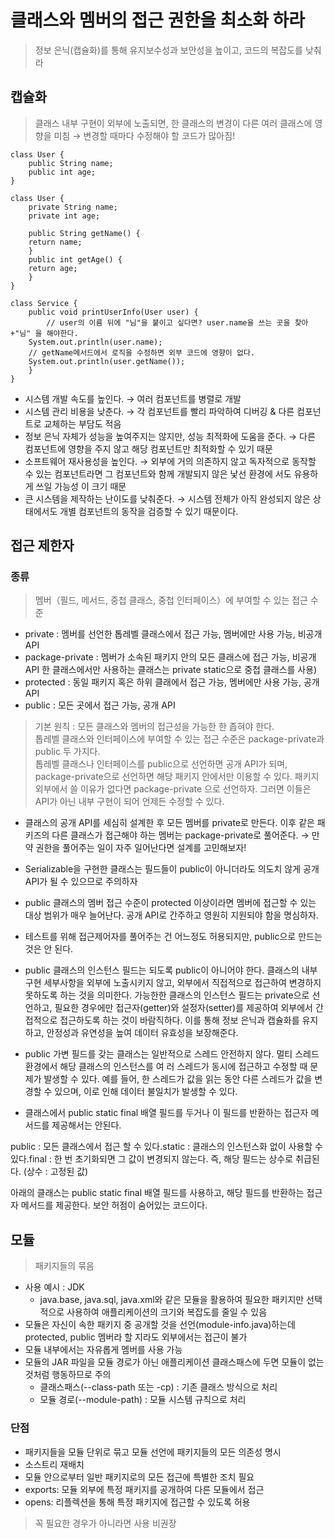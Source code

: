 # 클래스와 멤버의 접근 권한을 최소화 하라

> 정보 은닉(캡슐화)를 통해 유지보수성과 보안성을 높이고, 코드의 복잡도를 낮춰라

## 캡슐화

> 클래스 내부 구현이 외부에 노출되면, 한 클래스의 변경이 다른 여러 클래스에 영향을 미침 → 변경할 때마다 수정해야 할 코드가 많아짐!

```
class User {
    public String name;
    public int age;
}
```

```
class User {
    private String name;
    private int age;

    public String getName() {
	return name;
    }
    public int getAge() {
	return age;
    }
}
```

```
class Service {
    public void printUserInfo(User user) {
        // user의 이름 뒤에 "님"을 붙이고 싶다면? user.name을 쓰는 곳을 찾아 +"님" 을 해야한다.
	System.out.println(user.name);
	// getName메서드에서 로직을 수정하면 외부 코드에 영향이 없다.
	System.out.println(user.getName());
    }
}
```

- 시스템 개발 속도를 높인다. 
→ 여러 컴포넌트를 병렬로 개발
- 시스템 관리 비용을 낮춘다. 
→ 각 컴포넌트를 빨리 파악하여 디버깅 & 다른 컴포넌트로 교체하는 부담도 적음
- 정보 은닉 자체가 성능을 높여주지는 않지만, 성능 최적화에 도움을 준다. 
→ 다른 컴포넌트에 영향을 주지 않고 해당 컴포넌트만 최적화할 수 있기 때문
- 소프트웨어 재사용성을 높인다. 
→ 외부에 거의 의존하지 않고 독자적으로 동작할 수 있는 컴포넌트라면 그 컴포넌트와 함께 개발되지 않은 낯선 환경에 
서도 유용하게 쓰일 가능성 이 크기 때문
- 큰 시스템을 제작하는 난이도를 낮춰준다.
→ 시스템 전체가 아직 완성되지 않은 상태에서도 개별 컴포넌트의 동작을 검증할 수 있기 때문이다.


## 접근 제한자

### 종류
> 멤버（필드, 메서드, 중첩 클래스, 중첩 인터페이스）에 부여할 수 있는 접근 수 
준
- private : 멤버를 선언한 톱레벨 클래스에서 접근 가능, 멤버에만 사용 가능, 비공개 API
- package-private : 멤버가 소속된 패키지 안의 모든 클래스에 접근 가능, 비공개 API
한 클래스에서만 사용하는 클래스는 private static으로 중첩 클래스를 사용)
- protected : 동일 패키지 혹은 하위 클래에서 접근 가능, 멤버에만 사용 가능, 공개 API
- public : 모든 곳에서 접근 가능, 공개 API

> 기본 원칙 : 모든 클래스와 멤버의 접근성을 가능한 한 좁혀야 한다. <br>
톱레벨 클래스와 인터페이스에 부여할 수 있는 접근 수준은 package-private과 public 두 가지다. <br>
톱레벨 클래스나 인터페이스를 public으로 선언하면 공개 API가 되며, package-private으로 선언하면 해당 패키지 안에서만 이용할 수 있다. 패키지 외부에서 쓸 이유가 없다면 package-private 으로 선언하자. 그러면 이들은 API가 아닌 내부 구현이 되어 언제든 수정할 수 있다.


- 클래스의 공개 API를 세심히 설계한 후 모든 멤버를 private로 만든다. 이후 같은 패키즈의 다른 클래스가 접근해야 하는 멤버는 package-private로 풀어준다.
→ 만약 권한을 풀어주는 일이 자주 일어난다면 설계를 고민해보자!

- Serializable을 구현한 클래스는 필드들이 public이 아니더라도 의도치 않게 공개 API가 될 수 있으므로 주의하자

- public 클래스의 멤버 접근 수준이 protected 이상이라면 멤버에 접근할 수 있는 대상 범위가 매우 늘어난다. 공개 API로 간주하고 영원히 지원되야 함을 명심하자.

- 테스트를 위해 접근제어자를 풀어주는 건 어느정도 허용되지만, public으로 만드는 것은 안 된다. 

- public 클래스의 인스턴스 필드는 되도록 public이 아니어야 한다.  클래스의 내부 구현 세부사항을 외부에 노출시키지 않고, 외부에서 직접적으로 접근하여 변경하지 못하도록 하는 것을 의미한다. 가능한한 클래스의 인스턴스 필드는 private으로 선언하고, 필요한 경우에만 접근자(getter)와 설정자(setter)를 제공하여 외부에서 간접적으로 접근하도록 하는 것이 바람직하다. 이를 통해 정보 은닉과 캡슐화를 유지하고, 안정성과 유연성을 높여 데이터 유효성을 보장해준다.

- public 가변 필드를 갖는 클래스는 일반적으로 스레드 안전하지 않다. 멀티 스레드 환경에서 해당 클래스의 인스턴스를 여 러 스레드가 동시에 접근하고 수정할 때 문제가 발생할 수 있다. 예를 들어, 한 스레드가 값을 읽는 동안 다른 스레드가 값을 변경할 수 있으며, 이로 인해 데이터 불일치가 발생할 수 있다.

- 클래스에서 public static final 배열 필드를 두거나 이 필드를 반환하는 접근자 메서드를 제공해서는 안된다. 

public : 모든 클래스에서 접근 할 수 있다.static :  클래스의 인스턴스화 없이 사용할 수 있다.final : 한 번 초기화되면 그 값이 변경되지 않는다. 즉, 해당 필드는 상수로 취급된다. (상수 : 고정된 값)

아래의 클래스는 public static final 배열 필드를 사용하고, 해당 필드를 반환하는 접근자 메서드를 제공한다. 보안 허점이 숨어있는 코드이다.


## 모듈

> 패키지들의 묶음

- 사용 예시 : JDK
	- java.base, java.sql, java.xml와 같은 모듈을 활용하여 필요한 패키지만 선택적으로 사용하여 애플리케이션의 크기와 복잡도를 줄일 수 있음
- 모듈은 자신이 속한 패키지 중 공개할 것을 선언(module-info.java)하는데 protected, public 멤버라 할 지라도 외부에서는 접근이 불가
- 모듈 내부에서는 자유롭게 멤버를 사용 가능
- 모듈의 JAR 파일을 모듈 경로가 아닌 애플리케이션 클래스패스에 두면 모듈이 없는 것처럼 행동하므로 주의
	- 클래스패스(--class-path 또는 -cp) : 기존 클래스 방식으로 처리
	- 모듈 경로(--module-path) : 모듈 시스템 규칙으로 처리
### 단점
- 패키지들을 모듈 단위로 묶고 모듈 선언에 패키지들의 모든 의존성 명시
- 소스트리 재배치
- 모듈 안으로부터 일반 패키지로의 모든 접근에 특별한 조치 필요
- exports: 모듈 외부에 특정 패키지를 공개하여 다른 모듈에서 접근
- opens: 리플렉션을 통해 특정 패키지에 접근할 수 있도록 허용

> 꼭 필요한 경우가 아니라면 사용 비권장